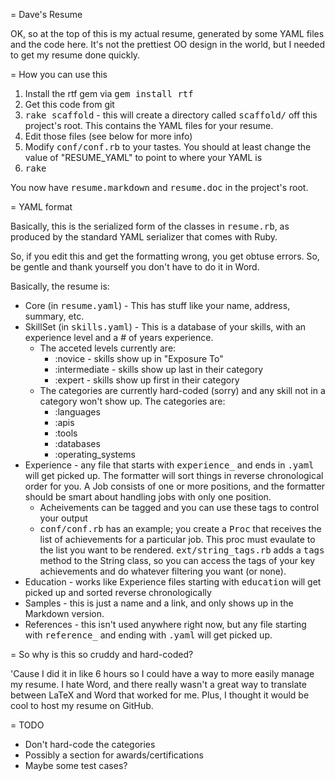 = Dave's Resume

OK, so at the top of this is my actual resume, generated by some YAML files and the code here.  It's not the prettiest OO design in the world, but I needed to get my resume done quickly.

= How you can use this

1. Install the rtf gem via <tt>gem install rtf</tt>
2. Get this code from git
3. <tt>rake scaffold</tt> - this will create a directory called <tt>scaffold/</tt> off this project's root.  This contains the YAML files for your resume.
4. Edit those files (see below for more info)
5. Modify <tt>conf/conf.rb</tt> to your tastes.  You should at least change the value of "RESUME_YAML" to point to where your YAML is
6. <tt>rake</tt>

You now have <tt>resume.markdown</tt> and <tt>resume.doc</tt> in the project's root.

= YAML format

Basically, this is the serialized form of the classes in <tt>resume.rb</tt>, as produced by the standard YAML serializer that comes with Ruby.

So, if you edit this and get the formatting wrong, you get obtuse errors.  So, be gentle and thank yourself you don't have to do it in Word.

Basically, the resume is:

* Core (in <tt>resume.yaml</tt>) - This has stuff like your name, address, summary, etc.
* SkillSet (in <tt>skills.yaml</tt>) - This is a database of your skills, with an experience level and a # of years experience.  
    * The acceted levels currently are:
        * :novice - skills show up in "Exposure To"
        * :intermediate - skills show up last in their category
        * :expert - skills show up first in their category
    * The categories are currently hard-coded (sorry) and any skill not in a category won't show up.  The categories are:
        * :languages
        * :apis
        * :tools
        * :databases
        * :operating_systems
* Experience - any file that starts with <tt>experience_</tt> and ends in <tt>.yaml</tt> will get picked up.  The formatter will sort things in reverse chronological order for you.  A Job consists of one or more positions, and the formatter should be smart about handling jobs with only one position.
  * Acheivements can be tagged and you can use these tags to control your output
  * <tt>conf/conf.rb</tt> has an example; you create a <tt>Proc</tt> that receives the list of achievements for a particular job. This proc must evaulate to the list you want to be rendered.  <tt>ext/string_tags.rb</tt> adds a <tt>tags</tt> method to the String class, so you can access the tags of your key achievements and do whatever filtering you want (or none).
* Education - works like Experience files starting with <tt>education</tt> will get picked up and sorted reverse chronologically
* Samples - this is just a name and a link, and only shows up in the Markdown version.
* References - this isn't used anywhere right now, but any file starting with <tt>reference_</tt>  and ending with <tt>.yaml</tt> will get picked up.

= So why is this so cruddy and hard-coded?

'Cause I did it in like 6 hours so I could have a way to more easily manage my resume.  I hate Word, and there really wasn't a great way to translate between LaTeX and Word that worked for me.  Plus, I thought it would be cool to host my resume on GitHub.

= TODO

* Don't hard-code the categories
* Possibly a section for awards/certifications
* Maybe some test cases?

